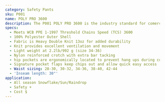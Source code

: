 ```yaml
---
category: Safety Pants
sku: P001
name: POLY PRO 3600
description: The P001 POLY PRO 3600 is the industry standard for comercial and recreational sawyers, and is the favorite amoung consumers. This all season pant is light weight and breathable with excellent range of motion.
specs:
  - Meets WCB PPE 1-1997 Threshold Chains Speed (TCS) 3600
  - 100% Polyester Outer Shell
  - Fabric is Heavy Double Knit 13oz for added durability
  - Knit provides excellent ventilation and movement
  - Light weight at 2.2lb/992 g (size 34-36)
  - Nylon reinforced crotch with extra bar tacking
  - hip pockets are ergonomically located to prevent hang ups during cutting and bending
  - Signature pocket flaps keep chips out and allow quick easy access
  - Waist sizing: 28-30, 30-32, 34-36, 38-40, 42-44
  - 'Inseam length: 30"'
application:
  - All season Snowflake/Sun/Raindrop
  - Safety +
  - Cost $
---
```

